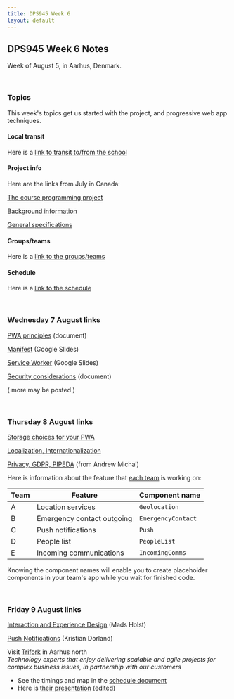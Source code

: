 ```yaml
---
title: DPS945 Week 6
layout: default
---
```


## DPS945 Week 6 Notes

Week of August 5, in Aarhus, Denmark. 

<br>

### Topics

This week's topics get us started with the project, and progressive web app techniques. 

#### Local transit

Here is a [link to transit to/from the school](/denmark/transit-hostel-to-school)

#### Project info

Here are the links from July in Canada:

[The course programming project](/graded-work/moves-project-intro)

[Background information](/graded-work/moves-project-background)

[General specifications](/graded-work/moves-project-general-specs)

#### Groups/teams 

Here is a [link to the groups/teams](/denmark/student-teams)

#### Schedule

Here is a [link to the schedule](/schedule-detailed)

<br>

### Wednesday 7 August links

[PWA principles](pwa-principles) (document)

[Manifest](https://docs.google.com/presentation/d/1schcrEePnRhnVtj1BZGQRSI5KHEghgCruVy2Ek2RB48/edit?usp=sharing) (Google Slides)

[Service Worker](https://docs.google.com/presentation/d/1vsfITMecgV9KkJWX1WNCYvu1waNsrnjS287w2EVhAgw/edit?usp=sharing) (Google Slides)

[Security considerations](pwa-security-intro) (document)

( more may be posted ) 

<br>

### Thursday 8 August links

[Storage choices for your PWA](pwa-storage)

[Localization, Internationalization](pwa-localize-internationalize) 

[Privacy, GDPR, PIPEDA](pwa-privacy-gdpr-pipeda.pdf) (from Andrew Michal)

Here is information about the feature that [each team](/denmark/student-teams) is working on:

Team | Feature | Component name 
--- | --- | ---
A | Location services | `Geolocation` 
B | Emergency contact outgoing | `EmergencyContact` 
C | Push notifications | `Push`
D | People list | `PeopleList` 
E | Incoming communications | `IncomingComms`

Knowing the component names will enable you to create placeholder components in your team's app while you wait for finished code. 

<br>

### Friday 9 August links

[Interaction and Experience Design](pwa-ux-user-interaction.pdf) (Mads Holst)

[Push Notifications](pwa-push-notifications.pdf) (Kristian Dorland)

Visit [Trifork](https://trifork.com/) in Aarhus north  
*Technology experts that enjoy delivering scalable and agile projects for complex business issues, in partnership with our customers*

* See the timings and map in the [schedule document](/schedule-detailed#fredag-friday-9-august) 
* Here is [their presentation](pwa-trifork-presentation.pdf) (edited) 

<br>
